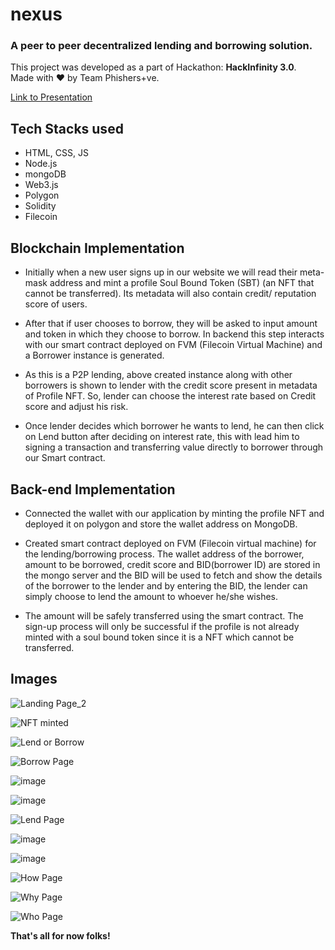 # nexus
### A peer to peer decentralized lending and borrowing solution. 
This project was developed as a part of Hackathon: **HackInfinity 3.0**. <br />
Made with ❤ by Team Phishers+ve.

[Link to Presentation](https://docs.google.com/presentation/d/1LwY5ob_lkBRUrtpoLccnqSxwVQ-G9fw6kkeIrZuEZ0I/edit?usp=sharing)

## Tech Stacks used
* HTML, CSS, JS
* Node.js
* mongoDB
* Web3.js
* Polygon
* Solidity
* Filecoin

## Blockchain Implementation

* Initially when a new user signs up in our website we will
read their meta-mask address and mint a profile Soul
Bound Token (SBT) (an NFT that cannot be transferred). Its
metadata will also contain credit/ reputation score of
users.

* After that if user chooses to borrow, they will be asked to
input amount and token in which they choose to borrow. In
backend this step interacts with our smart contract
deployed on FVM (Filecoin Virtual Machine) and a Borrower
instance is generated.

* As this is a P2P lending, above created instance along with
other borrowers is shown to lender with the credit score
present in metadata of Profile NFT. So, lender can choose
the interest rate based on Credit score and adjust his risk.

* Once lender decides which borrower he wants to lend, he
can then click on Lend button after deciding on interest
rate, this with lead him to signing a transaction and
transferring value directly to borrower through our Smart
contract.


## Back-end Implementation

* Connected the wallet with our application by minting the profile
NFT and deployed it on polygon and store the wallet address on
MongoDB.

* Created smart contract deployed on FVM (Filecoin virtual machine) for the lending/borrowing process. The wallet address of the borrower, amount to be borrowed, credit score and BID(borrower ID) are stored in the mongo server and the BID will be used to fetch and show the details of the borrower to the lender and by entering the BID, the lender can simply choose to lend the amount to whoever he/she wishes.

* The amount will be safely transferred using the smart contract. The sign-up process will only be successful if the profile is not already minted with a soul bound token since it is a NFT which cannot be transferred.


## Images

![Landing Page_2](https://user-images.githubusercontent.com/86651116/217050747-622d27df-e066-400e-9ef4-9768137e9661.png)

![NFT minted](https://user-images.githubusercontent.com/86651116/217053976-372f9001-a1b7-4bbf-bf5f-2df8bd3d08aa.png)

![Lend or Borrow](https://user-images.githubusercontent.com/86651116/217053997-8dbe2e4e-386a-4c4b-a924-fa7c17b190b1.png)

![Borrow Page](https://user-images.githubusercontent.com/86651116/217054018-ad587a9d-b772-4e46-b2dc-98145c9a790e.png)

![image](https://user-images.githubusercontent.com/86651116/216798611-9d374483-5448-4ceb-a483-a75cde092a5e.png)

![image](https://user-images.githubusercontent.com/86651116/216798624-2b4a7038-568b-4c55-a39d-c08f8c867623.png)

![Lend Page](https://user-images.githubusercontent.com/86651116/217054318-a77b5514-beb5-429a-9258-816f673826f4.png)

![image](https://user-images.githubusercontent.com/86651116/216798638-a4e91c4a-f3ee-4b73-a306-1df4ba35c606.png)

![image](https://user-images.githubusercontent.com/86651116/216798648-528e5514-5cc9-4422-a8e6-f5db0e1af7e3.png)

![How Page](https://user-images.githubusercontent.com/86651116/217055772-fa3037f5-8b97-4e70-b91f-565efa17cdb7.png)

![Why Page](https://user-images.githubusercontent.com/86651116/217055789-8a45d38d-8e74-48b4-af55-15b13d9d98ab.png)

![Who Page](https://user-images.githubusercontent.com/86651116/217055432-3b670946-a182-4758-b362-6c9a427af7eb.png)


**That's all for now folks!**
